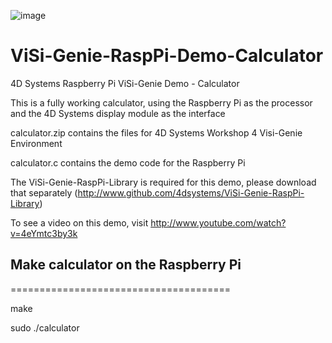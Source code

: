 ![image](http://www.4dsystems.com.au/imagenes/header.png)

ViSi-Genie-RaspPi-Demo-Calculator
=================================

4D Systems Raspberry Pi ViSi-Genie Demo - Calculator

This is a fully working calculator, using the Raspberry Pi as the processor and the 4D Systems display module as the interface


calculator.zip contains the files for 4D Systems Workshop 4 Visi-Genie Environment

calculator.c contains the demo code for the Raspberry Pi

The ViSi-Genie-RaspPi-Library is required for this demo, please download that separately (http://www.github.com/4dsystems/ViSi-Genie-RaspPi-Library)

To see a video on this demo, visit http://www.youtube.com/watch?v=4eYmtc3by3k


## Make calculator on the Raspberry Pi
======================================

  make

  sudo ./calculator
